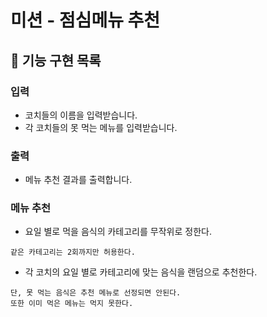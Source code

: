 # 미션 - 점심메뉴 추천

## 📌 기능 구현 목록
### 입력
- 코치들의 이름을 입력받습니다.
- 각 코치들의 못 먹는 메뉴를 입력받습니다.

### 출력
- 메뉴 추천 결과를 출력합니다.

### 메뉴 추천
- 요일 별로 먹을 음식의 카테고리를 무작위로 정한다.
```text
같은 카테고리는 2회까지만 허용한다.
```
- 각 코치의 요일 별로 카테고리에 맞는 음식을 랜덤으로 추천한다.
```text
단, 못 먹는 음식은 추천 메뉴로 선정되면 안된다.
또한 이미 먹은 메뉴는 먹지 못한다.
```